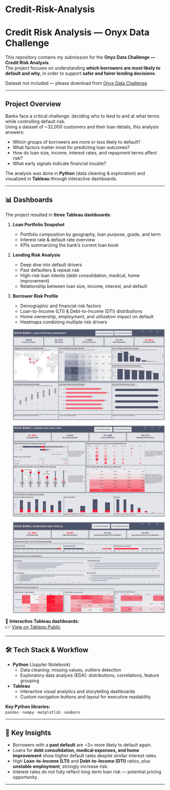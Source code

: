 # Credit-Risk-Analysis

# Credit Risk Analysis — Onyx Data Challenge

This repository contains my submission for the **Onyx Data Challenge — Credit Risk Analysis**.  
The project focuses on understanding **which borrowers are most likely to default and why**, in order to support **safer and fairer lending decisions**.

Dataset not included — please download from [Onyx Data Challenge](https://datadna.onyxdata.co.uk/challenges/)

---

## Project Overview

Banks face a critical challenge: deciding who to lend to and at what terms while controlling default risk.  
Using a dataset of ~32,000 customers and their loan details, this analysis answers:

- Which groups of borrowers are more or less likely to default?
- What factors matter most for predicting loan outcomes?
- How do loan size, income, interest rates, and repayment terms affect risk?
- What early signals indicate financial trouble?

The analysis was done in **Python** (data cleaning & exploration) and visualized in **Tableau** through interactive dashboards.

---

## 📊 Dashboards

The project resulted in **three Tableau dashboards**:

1. **Loan Portfolio Snapshot**  
   - Portfolio composition by geography, loan purpose, grade, and term  
   - Interest rate & default rate overview  
   - KPIs summarizing the bank’s current loan book  

2. **Lending Risk Analysis**  
   - Deep dive into default drivers  
   - Past defaulters & repeat risk  
   - High-risk loan intents (debt consolidation, medical, home improvement)  
   - Relationship between loan size, income, interest, and default  

3. **Borrower Risk Profile**  
   - Demographic and financial risk factors  
   - Loan-to-Income (LTI) & Debt-to-Income (DTI) distributions  
   - Home ownership, employment, and utilization impact on default  
   - Heatmaps combining multiple risk drivers

   ![](https://github.com/MariaSozinova/Credit-Risk-Analysis/blob/main/assets/Portfolio%20Snapshot-2.png)

   ![](https://github.com/MariaSozinova/Credit-Risk-Analysis/blob/main/assets/Risk%20Analysis-2.png)

   ![](https://github.com/MariaSozinova/Credit-Risk-Analysis/blob/main/assets/Borrower%20Risk%20Profile-2.png)

🔗 **Interactive Tableau dashboards:**  
👉 [View on Tableau Public](https://public.tableau.com/views/CreditRiskAnalylsis/BorrowerRiskProfile)

---

## 🛠️ Tech Stack & Workflow

- **Python** (Jupyter Notebook)  
  - Data cleaning: missing values, outliers detection  
  - Exploratory data analysis (EDA): distributions, correlations, feature grouping
- **Tableau**  
  - Interactive visual analytics and storytelling dashboards
  - Custom navigation buttons and layout for executive readability

**Key Python libraries:**  
`pandas` · `numpy` · `matplotlib` · `seaborn`

---

## 🔑 Key Insights

- Borrowers with a **past default** are ~3× more likely to default again.
- Loans for **debt consolidation, medical expenses, and home improvement** show higher default rates despite similar interest rates.
- High **Loan-to-Income (LTI)** and **Debt-to-Income (DTI)** ratios, plus **unstable employment**, strongly increase risk.
- Interest rates do not fully reflect long-term loan risk — potential pricing opportunity.

---

